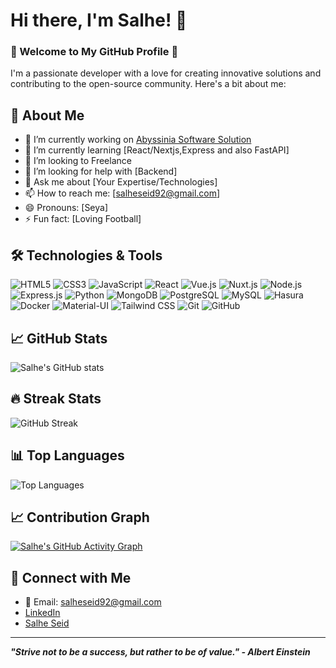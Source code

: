 # Hi there, I'm Salhe! 👋

### 🌟 Welcome to My GitHub Profile 🌟

I'm a passionate developer with a love for creating innovative solutions and contributing to the open-source community. Here's a bit about me:

## 🚀 About Me

- 🔭 I’m currently working on [Abyssinia Software Solution](link-to-your-project)
- 🌱 I’m currently learning [React/Nextjs,Express and also FastAPI]
- 👯 I’m looking to Freelance
- 🤔 I’m looking for help with [Backend]
- 💬 Ask me about [Your Expertise/Technologies]
- 📫 How to reach me: [salheseid92@gmail.com]
- 😄 Pronouns: [Seya]
- ⚡ Fun fact: [Loving Football]

## 🛠️ Technologies & Tools

![HTML5](https://img.shields.io/badge/-HTML5-E34F26?style=flat&logo=html5&logoColor=white)
![CSS3](https://img.shields.io/badge/-CSS3-1572B6?style=flat&logo=css3)
![JavaScript](https://img.shields.io/badge/-JavaScript-F7DF1E?style=flat&logo=javascript&logoColor=black)
![React](https://img.shields.io/badge/-React-61DAFB?style=flat&logo=react&logoColor=black)
![Vue.js](https://img.shields.io/badge/-Vue.js-4FC08D?style=flat&logo=vue.js&logoColor=white)
![Nuxt.js](https://img.shields.io/badge/-Nuxt.js-00C58E?style=flat&logo=nuxt.js&logoColor=white)
![Node.js](https://img.shields.io/badge/-Node.js-339933?style=flat&logo=node.js&logoColor=white)
![Express.js](https://img.shields.io/badge/-Express.js-000000?style=flat&logo=express&logoColor=white)
![Python](https://img.shields.io/badge/-Python-3776AB?style=flat&logo=python&logoColor=white)
![MongoDB](https://img.shields.io/badge/-MongoDB-47A248?style=flat&logo=mongodb&logoColor=white)
![PostgreSQL](https://img.shields.io/badge/-PostgreSQL-336791?style=flat&logo=postgresql&logoColor=white)
![MySQL](https://img.shields.io/badge/-MySQL-4479A1?style=flat&logo=mysql&logoColor=white)
![Hasura](https://img.shields.io/badge/-Hasura-1EB4D4?style=flat&logo=hasura&logoColor=white)
![Docker](https://img.shields.io/badge/-Docker-2496ED?style=flat&logo=docker&logoColor=white)
![Material-UI](https://img.shields.io/badge/-MaterialUI-0081CB?style=flat&logo=material-ui&logoColor=white)
![Tailwind CSS](https://img.shields.io/badge/-TailwindCSS-38B2AC?style=flat&logo=tailwind-css&logoColor=white)
![Git](https://img.shields.io/badge/-Git-F05032?style=flat&logo=git&logoColor=white)
![GitHub](https://img.shields.io/badge/-GitHub-181717?style=flat&logo=github)

## 📈 GitHub Stats

![Salhe's GitHub stats](https://github-readme-stats.vercel.app/api?username=salhe123&show_icons=true&theme=radical)

## 🔥 Streak Stats

![GitHub Streak](https://github-readme-streak-stats.herokuapp.com/?user=salhe123&theme=radical)

## 📊 Top Languages

![Top Languages](https://github-readme-stats.vercel.app/api/top-langs/?username=salhe123&layout=compact&theme=radical)

## 📈 Contribution Graph

[![Salhe's GitHub Activity Graph](https://activity-graph.herokuapp.com/graph?username=salhe123&theme=rogue)](https://github.com/ashutosh00710/github-readme-activity-graph)

## 🔗 Connect with Me
- 📧 Email: [salheseid92@gmail.com](mailto:salheseid92@gmail.com)
- [LinkedIn]([https://www.linkedin.com/in/your-profile](https://www.linkedin.com/in/salhe-seid-9a231b284))
- [Salhe Seid](https://www.yourwebsite.com)



---

_**"Strive not to be a success, but rather to be of value." - Albert Einstein**_
